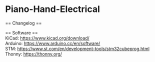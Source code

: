 # Piano-Hand-Electrical

== Changelog ==

== Software ==  
KiCad: https://www.kicad.org/download/  
Arduino: https://www.arduino.cc/en/software/  
STM: https://www.st.com/en/development-tools/stm32cubeprog.html  
Thonny: https://thonny.org/
